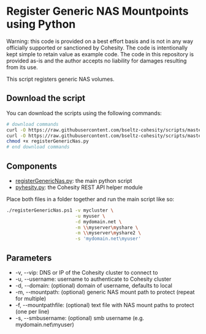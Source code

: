 # Register Generic NAS Mountpoints using Python

Warning: this code is provided on a best effort basis and is not in any way officially supported or sanctioned by Cohesity. The code is intentionally kept simple to retain value as example code. The code in this repository is provided as-is and the author accepts no liability for damages resulting from its use.

This script registers generic NAS volumes.

## Download the script

You can download the scripts using the following commands:

```bash
# download commands
curl -O https://raw.githubusercontent.com/bseltz-cohesity/scripts/master/python/registerGenericNas/registerGenericNas.py
curl -O https://raw.githubusercontent.com/bseltz-cohesity/scripts/master/python/pyhesity.py
chmod +x registerGenericNas.py
# end download commands
```

## Components

* [registerGenericNas.py](https://raw.githubusercontent.com/bseltz-cohesity/scripts/master/python/registerGenericNas/registerGenericNas.py): the main python script
* [pyhesity.py](https://raw.githubusercontent.com/bseltz-cohesity/scripts/master/python/pyhesity/pyhesity.py): the Cohesity REST API helper module

Place both files in a folder together and run the main script like so:

```bash
./registerGenericNas.ps1 -v mycluster \
                         -u myuser \
                         -d mydomain.net \
                         -m \\myserver\myshare \
                         -m \\myserver\myshare2 \
                         -s 'mydomain.net\myuser'
```

## Parameters

* -v, --vip: DNS or IP of the Cohesity cluster to connect to
* -u, --username: username to authenticate to Cohesity cluster
* -d, --domain: (optional) domain of username, defaults to local
* -m, --mountpath: (optional) generic NAS mount path to protect (repeat for multiple)
* -f, --mountpathfile: (optional) text file with NAS mount paths to protect (one per line)
* -s, --smbusername: (optional) smb username (e.g. mydomain.net\myuser)
